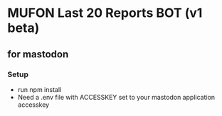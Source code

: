 # MUFON Last 20 Reports BOT (v1 beta)
## for mastodon

### Setup
* run npm install
* Need a .env file with ACCESSKEY set to your mastodon application accesskey